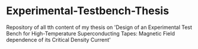 # Experimental-Testbench-Thesis
Repository of all tth content of my thesis on 'Design of an Experimental Test Bench for High-Temperature Superconducting Tapes: Magnetic Field dependence of its Critical Density Current'
